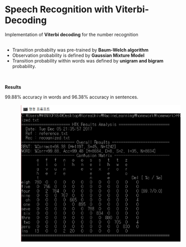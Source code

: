 Speech Recognition with Viterbi-Decoding
===============

Implementation of **Viterbi decoding** for the number recognition<br><br>

* Transition probabilty was pre-trained by **Baum-Welch algorithm**
* Observation probability is defined by **Gaussian Mixture Model**
* Transition probability within words was defined by **unigram and bigram** probability.

<br><br>**Results**<br>

99.88% accuracy in words and 96.38% accuracy in sentences.<br><br>
<img src="./speech_recognition/results.png" width = "500" style = "margin-left:50px">
